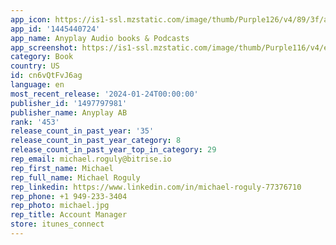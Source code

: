 ```yaml
---
app_icon: https://is1-ssl.mzstatic.com/image/thumb/Purple126/v4/89/3f/a3/893fa3e0-5b90-ab87-cff0-dfc8de169638/AppIcon-0-0-1x_U007emarketing-0-10-0-85-220.png/1024x1024bb.png
app_id: '1445440724'
app_name: Anyplay Audio books & Podcasts
app_screenshot: https://is1-ssl.mzstatic.com/image/thumb/Purple116/v4/e9/cd/f0/e9cdf09c-f6b5-0b12-c24a-ff5de705ee9b/65a67254-d1fd-4f8e-8f61-3a9e6f45e564_1.png/1284x2778bb.png
category: Book
country: US
id: cn6vQtFvJ6ag
language: en
most_recent_release: '2024-01-24T00:00:00'
publisher_id: '1497797981'
publisher_name: Anyplay AB
rank: '453'
release_count_in_past_year: '35'
release_count_in_past_year_category: 8
release_count_in_past_year_top_in_category: 29
rep_email: michael.roguly@bitrise.io
rep_first_name: Michael
rep_full_name: Michael Roguly
rep_linkedin: https://www.linkedin.com/in/michael-roguly-77376710
rep_phone: +1 949-233-3404
rep_photo: michael.jpg
rep_title: Account Manager
store: itunes_connect
---
```

